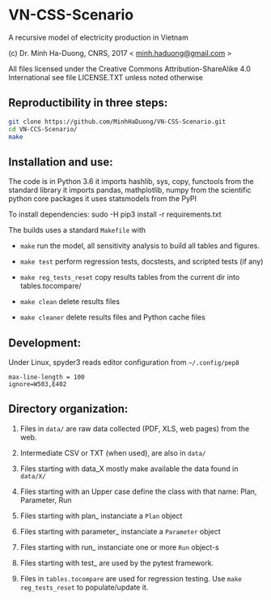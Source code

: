 # VN-CSS-Scenario
A recursive model of electricity production in Vietnam

(c) Dr. Minh Ha-Duong, CNRS, 2017  < minh.haduong@gmail.com >

All files licensed under the  Creative Commons Attribution-ShareAlike 4.0 International
see file LICENSE.TXT unless noted otherwise


## Reproductibility in three steps:
```bash
git clone https://github.com/MinhHaDuong/VN-CSS-Scenario.git
cd VN-CCS-Scenario/ 
make
```

## Installation and use:

 The code is in Python 3.6
it imports  hashlib, sys, copy, functools  from the standard library
it imports  pandas, mathplotlib, numpy  from the scientific python core packages
it uses statsmodels from the PyPI

To install dependencies:
sudo -H pip3 install -r requirements.txt

The builds uses a standard  `Makefile`  with

+  `make`         run the model, all sensitivity analysis to build all tables and figures.

+  `make test`    perform regression tests, docstests, and scripted tests (if any)

+  `make reg_tests_reset`   copy results tables from the current dir into tables.tocompare/

+  `make clean`   delete results files

+  `make cleaner` delete results files and Python cache files

## Development:

Under Linux, spyder3 reads editor configuration from `~/.config/pep8`
```[pep8]
max-line-length = 100
ignore=W503,E402
```

## Directory organization:

1. Files in `data/` are raw data collected (PDF, XLS, web pages) from the web.

2. Intermediate CSV or TXT (when used), are also in `data/`

3. Files starting with data_X mostly make available the data found in `data/X/`

4. Files starting with an Upper case define the class with that name: Plan, Parameter, Run

5. Files starting with plan_ instanciate a `Plan` object

6. Files starting with parameter_ instanciate a `Parameter` object

7. Files starting with run_ instanciate one or more `Run` object-s

8. Files starting with test_ are used by the  pytest  framework.

7. Files in `tables.tocompare` are used for regression testing. Use `make reg_tests_reset` to populate/update it.

